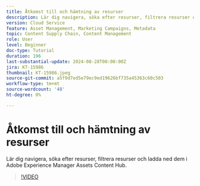 ```yaml
---
title: Åtkomst till och hämtning av resurser
description: Lär dig navigera, söka efter resurser, filtrera resurser och ladda ned dem i Adobe Experience Manager Assets Content Hub.
version: Cloud Service
feature: Asset Management, Marketing Campaigns, Metadata
topic: Content Supply Chain, Content Management
role: User
level: Beginner
doc-type: Tutorial
duration: 196
last-substantial-update: 2024-08-28T00:00:00Z
jira: KT-15986
thumbnail: KT-15986.jpeg
source-git-commit: a5f9d7ed5e79ec9ed19626bf735a45363c60c503
workflow-type: tm+mt
source-wordcount: '48'
ht-degree: 0%

---
```



# Åtkomst till och hämtning av resurser

Lär dig navigera, söka efter resurser, filtrera resurser och ladda ned dem i Adobe Experience Manager Assets Content Hub.

>[!VIDEO](https://video.tv.adobe.com/v/3433135/?learn=on)
